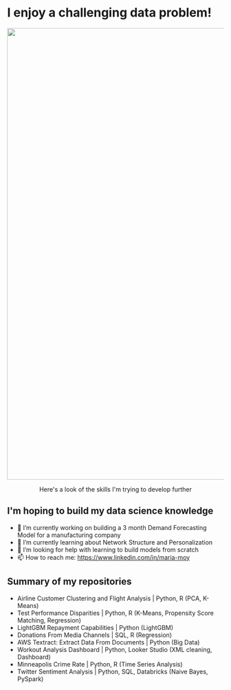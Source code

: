 # I enjoy a challenging data problem!
<p align="center">
  <img width="1048" alt="image" src="https://user-images.githubusercontent.com/125685678/221375931-2be61538-95de-4219-b48a-e7714e5a042e.png">    
</p>  
<p align="center">
  Here's a look of the skills I'm trying to develop further  
  </p>  


## I'm hoping to build my data science knowledge

- 🔭 I’m currently working on building a 3 month Demand Forecasting Model for a manufacturing company
- 🌱 I’m currently learning about Network Structure and Personalization
- 🤔 I’m looking for help with learning to build models from scratch
- 📫 How to reach me: https://www.linkedin.com/in/maria-moy


## Summary of my repositories
- Airline Customer Clustering and Flight Analysis | Python, R (PCA, K-Means)
- Test Performance Disparities | Python, R (K-Means, Propensity Score Matching, Regression)
- LightGBM Repayment Capabilities | Python (LightGBM)
- Donations From Media Channels | SQL, R (Regression)
- AWS Textract: Extract Data From Documents | Python (Big Data)
- Workout Analysis Dashboard | Python, Looker Studio (XML cleaning, Dashboard)
- Minneapolis Crime Rate | Python, R (Time Series Analysis)
- Twitter Sentiment Analysis | Python, SQL, Databricks (Naive Bayes, PySpark)
<!--
**MariaInData/MariaInData** is a ✨ _special_ ✨ repository because its `README.md` (this file) appears on your GitHub profile.
